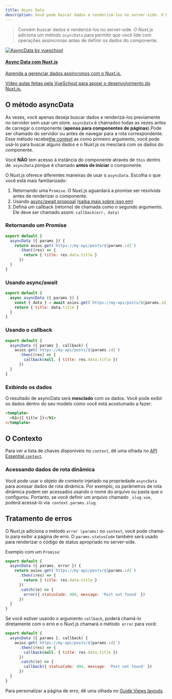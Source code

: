 ```yaml
---
title: Async Data
description: Você pode buscar dados e renderizá-los no server-side. O Nuxt.js adiciona um método `asyncData` para permitir que você lide com operações assíncronas antes de definir os dados do componente.
---
```


> Convém buscar dados e renderizá-los no server-side.
O Nuxt.js adiciona um método `asyncData` para permitir que você lide com operações assíncronas antes de definir os dados do componente.

<div>
  <a href="http://vueschool.io/?friend=nuxt" target="_blank" class="Promote">
    <img src="/async-data-with-nuxtjs.png" srcset="/async-data-with-nuxtjs-2x.png 2x" alt="AsyncData by vueschool"/>
    <div class="Promote__Content">
      <h4 class="Promote__Content__Title">Async Data com Nuxt.js</h4>
      <p class="Promote__Content__Description">Aprenda a gerenciar dados assíncronos com o Nuxt.js.</p>
      <p class="Promote__Content__Signature">Vídeo aulas feitas pela VueSchool para apoiar o desenvolvimento do Nuxt.js.</p>
    </div>
  </a>
</div>

## O método asyncData

Às vezes, você apenas deseja buscar dados e renderizá-los previamente no servidor sem usar um store. `asyncData` é chamadoo todas as vezes antes de carregar o componente (**apenas para componentes de páginas**).Pode ser chamado do servidor ou antes de navegar para a rota correspondente. Esse método recebe[the context](/api/context) as como primeiro argumento, você pode usá-lo para buscar alguns dados e o Nuxt.js os mesclará com os dados do componente. 

<div class="Alert Alert--orange">

Você **NÃO** tem acesso à instância do componente através de `this` dentro de` asyncData` porque é chamado **antes de iniciar** o componente.

</div>

O Nuxt.js oferece diferentes maneiras de usar o `asyncData`. Escolha o que você está mais familiarizado:

1. Retornando uma `Promise`. O Nuxt.js aguardará a promise ser resolvida antes de renderizar o componente.
2. Usando [async/await proposal](https://github.com/lukehoban/ecmascript-asyncawait) ([saiba mais sobre isso em](https://zeit.co/blog/async-and-await))
3. Defina um callback (retorno) de chamada como o segundo argumento. Ele deve ser chamado assim: `callback(err, data)`

### Retornando um Promise

```js
export default {
  asyncData ({ params }) {
    return axios.get(`https://my-api/posts/${params.id}`)
      .then((res) => {
        return { title: res.data.title }
      })
  }
}
```

### Usando async/await

```js
export default {
  async asyncData ({ params }) {
    const { data } = await axios.get(`https://my-api/posts/${params.id}`)
    return { title: data.title }
  }
}
```

### Usando o callback

```js
export default {
  asyncData ({ params }, callback) {
    axios.get(`https://my-api/posts/${params.id}`)
      .then((res) => {
        callback(null, { title: res.data.title })
      })
  }
}
```

### Exibindo os dados
O resultado de asyncData será **mesclado** com os dados.
Você pode exibir os dados dentro do seu modelo como você está acostumado a fazer:

```html
<template>
  <h1>{{ title }}</h1>
</template>
```

## O Contexto

Para ver a lista de chaves disponíveis no `context`, dê uma olhada no [API Essential `context`](/api/context).

### Acessando dados de rota dinâmica
Você pode usar o objeto de contexto injetado na propriedade `asyncData` para acessar dados de rota dinâmica. Por exemplo, os parâmetros de rota dinâmica podem ser acessados ​​usando o nome do arquivo ou pasta que o configurou. Portanto, se você definir um arquivo chamado `_slug.vue`, poderá acessá-lo via` context.params.slug`.

## Tratamento de erros
O Nuxt.js adiciona o método `error (params)` no `context`, você pode chamá-lo para exibir a página de erro. O `params.statusCode` também será usado para renderizar o código de status apropriado no server-side.

Exemplo com um `Promise`:

```js
export default {
  asyncData ({ params, error }) {
    return axios.get(`https://my-api/posts/${params.id}`)
      .then((res) => {
        return { title: res.data.title }
      })
      .catch((e) => {
        error({ statusCode: 404, message: 'Post not found' })
      })
  }
}
```
Se você estiver usando o argumento `callback`, poderá chamá-lo diretamente com o erro e o Nuxt.js chamará o método` error` para você:
```js
export default {
  asyncData ({ params }, callback) {
    axios.get(`https://my-api/posts/${params.id}`)
      .then((res) => {
        callback(null, { title: res.data.title })
      })
      .catch((e) => {
        callback({ statusCode: 404, message: 'Post not found' })
      })
  }
}
```
Para personalizar a página de erro, dê uma olhada no [Guide Views layouts](/guide/views#layouts).
